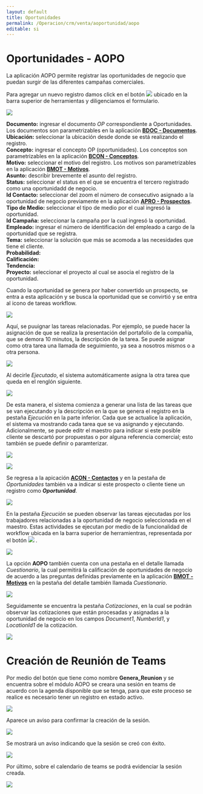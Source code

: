 ```yaml
---
layout: default
title: Oportunidades
permalink: /Operacion/crm/venta/aoportunidad/aopo
editable: si
---
```


# Oportunidades - AOPO

La aplicación AOPO permite registrar las oportunidades de negocio que puedan surgir de las diferentes campañas comerciales.  

Para agregar un nuevo registro damos click en el botón ![](mas.png) ubicado en la barra superior de herramientas y diligenciamos el formulario.  

![](aopo5.png)

**Documento:** ingresar el documento _OP_ correspondiente a Oportunidades.  Los documentos son parametrizables en la aplicación [**BDOC - Documentos**](http://docs.oasiscom.com/Operacion/common/bsistema/bdoc).  
**Ubicación:** seleccionar la ubicación desde donde se está realizando el registro.  
**Concepto:** ingresar el concepto OP (oportunidades). Los conceptos son parametrizables en la aplicación [**BCON - Conceptos**](http://docs.oasiscom.com/Operacion/common/bsistema/bcon).  
**Motivo:** seleccionar el motivo del registro. Los motivos son parametrizables en la aplicación [**BMOT - Motivos**](http://docs.oasiscom.com/Operacion/common/bsistema/bmot).  
**Asunto:** describir brevemente el asunto del registro.  
**Status:** seleccionar el status en el que se encuentra el tercero registrado como una oportunidadd de negocio.  
**Id Contacto:** seleccionar del zoom el número de consecutivo asignado a la oportunidad de negocio previamente en la aplicación [**APRO - Prospectos**](http://docs.oasiscom.com/Operacion/crm/venta/aprospecto/apro).  
**Tipo de Medio:** seleccionar el tipo de medio por el cual ingresó la oportunidad.  
**Id Campaña:** seleccionar la campaña por la cual ingresó la oportunidad.  
**Empleado:** ingresar el número de identificación del empleado a cargo de la oportunidad que se registra.  
**Tema:** seleccionar la solución que más se acomoda a las necesidades que tiene el cliente.  
**Probabilidad:**  
**Calificación:**  
**Tendencia:**  
**Proyecto:** seleccionar el proyecto al cual se asocia el registro de la oportunidad.  

Cuando la oportunidad se genera por haber convertido un prospecto, se entra a esta aplicación y se busca la oportunidad que se convirtió y se entra al icono de tareas workflow.  

![](aopo6.png)  

Aquí, se puuignar las tareas relacionadas.  Por ejemplo, se puede hacer la asignación de que se realiza la presentación del portafolio de la compañía, que se demora 10 minutos, la descripción de la tarea.  Se puede asignar como otra tarea una llamada de seguimiento, ya sea a nosotros mismos o a otra persona.  

![](aopo7.png)  

Al decirle _Ejecutado_, el sistema automáticamente asigna la otra tarea que queda en el renglón siguiente.  

![](aopo8.png)  

De esta manera, el sistema comienza a generar una lista de las tareas que se van ejecutando y la descripción en la que se genera el registro en la pestaña _Ejecución_ en la parte inferior.  Cada que se actualice la aplicación, el sistema va mostrando cada tarea que se va asignando y ejecutando.  Adicionalmente, se puede editr el maestro para indicar si este posible cliente se descartó por propuestas o por alguna referencia comercial; esto también se puede definir o paramterizar.

![](aopo9.png)  

![](aopo10.png)  

Se regresa a la apicación [**ACON - Contactos**](http://docs.oasiscom.com/Operacion/crm/servicio/acontacto/acon) y en la pestaña de _Oportunidades_ también va a indicar si este prospecto o cliente tiene un registro como _**Oportunidad**_.  

![](aopo11.png)  

En la pestaña _Ejecución_ se pueden observar las tareas ejecutadas por los trabajadores relacionadas a la oportunidad de negocio seleccionada en el maestro. Estas actividades se ejecutan por medio de la funcionalidad de workflow ubicada en la barra superior de herramientras, representada por el botón ![](aopo1.png) .  

![](aopo2.png)  

La opción **AOPO** también cuenta con una pestaña en el detalle llamada _Cuestionario_, la cual permitirá la calificación de oportunidades de negocio de acuerdo a las preguntas definidas previamente en la aplicación [**BMOT - Motivos**](http://docs.oasiscom.com/Operacion/common/bsistema/bmot) en la pestaña del detalle también llamada _Cuestionario_.  

![](aopo3.png)

Seguidamente se encuentra la pestaña _Cotizaciones_, en la cual se podrán observar las cotizaciones que están procesadas y asignadas a la oportunidad de negocio en los campos _Document1_, _NumberId1_, y _LocationId1_ de la cotización.  

![](aopo4.png)


# Creación de Reunión de Teams

Por medio del botón que tiene como nombre **Genera_Reunion** y se encuentra sobre el módulo AOPO se creara una sesión en teams de acuerdo con la agenda disponible que se tenga, para que este proceso se realice es necesario tener un registro en estado activo.

![](aopo12.png)

Aparece un aviso para confirmar la creación de la sesión.

![](aopo13.png)

Se mostrará un aviso indicando que la sesión se creó con éxito.

![](aopo14.png)

Por último, sobre el calendario de teams se podrá evidenciar la sesión creada.

![](aopo15.png)